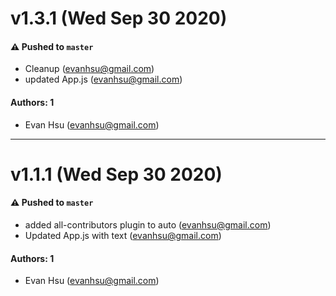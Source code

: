 # v1.3.1 (Wed Sep 30 2020)

#### ⚠️ Pushed to `master`

- Cleanup (evanhsu@gmail.com)
- updated App.js (evanhsu@gmail.com)

#### Authors: 1

- Evan Hsu (evanhsu@gmail.com)

---

# v1.1.1 (Wed Sep 30 2020)

#### ⚠️ Pushed to `master`

- added all-contributors plugin to auto (evanhsu@gmail.com)
- Updated App.js with text (evanhsu@gmail.com)

#### Authors: 1

- Evan Hsu (evanhsu@gmail.com)
